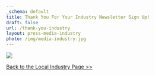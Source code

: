 ```yaml
---
_schema: default
title: Thank You For Your Industry Newsletter Sign Up!
draft: false
url: /thank-you-industry
layout: press-media-industry
photo: /img/media-industry.jpg
---
```

![](/img/thankyou-page-graphic.png)

[Back to the Local Industry Page &gt;&gt;](/local-industry-resources)